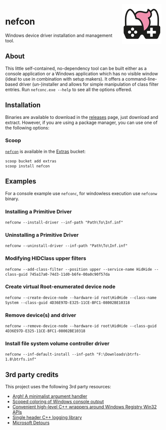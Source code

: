 <img src="assets/NSS-128x128.png" align="right" />

# nefcon

Windows device driver installation and management tool.

## About

This little self-contained, no-dependency tool can be built either as a console application or a Windows application which has no visible window (ideal to use in combination with setup makers). It offers a command-line-based driver (un-)installer and allows for simple manipulation of class filter entries. Run `nefconc.exe --help` to see all the options offered.

## Installation

Binaries are available to download in the [releases](https://github.com/nefarius/nefcon/releases/latest) page, just download and extract. However, if you are using a package manager, you can use one of the following options:

### Scoop
[`nefcon`](https://scoop.sh/#/apps?q=nefcon&s=0&d=1&o=true) is available in the [Extras](https://github.com/ScoopInstaller/Extras) bucket:
```text
scoop bucket add extras
scoop install nefcon
```

## Examples

For a console example use `nefconc`, for windowless execution use `nefconw` binary.

### Installing a Primitive Driver

```text
nefconw --install-driver --inf-path "Path\To\Inf.inf"
```

### Uninstalling a Primitive Driver

```text
nefconw --uninstall-driver --inf-path "Path\To\Inf.inf"
```

### Modifying HIDClass upper filters

```text
nefconw --add-class-filter --position upper --service-name HidHide --class-guid 745a17a0-74d3-11d0-b6fe-00a0c90f57da
```

### Create virtual Root-enumerated device node

```text
nefconw --create-device-node --hardware-id root\HidHide --class-name System --class-guid 4D36E97D-E325-11CE-BFC1-08002BE10318
```

### Remove device(s) and driver

```text
nefconw --remove-device-node --hardware-id root\HidHide --class-guid 4D36E97D-E325-11CE-BFC1-08002BE10318
```

### Install file system volume controller driver

```text
nefconw --inf-default-install --inf-path "F:\Downloads\btrfs-1.8\btrfs.inf"
```

## 3rd party credits

This project uses the following 3rd party resources:

- [Argh! A minimalist argument handler](https://github.com/adishavit/argh)
- [Scoped coloring of Windows console output](https://github.com/jrebacz/colorwin)
- [Convenient high-level C++ wrappers around Windows Registry Win32 APIs](https://github.com/GiovanniDicanio/WinReg)
- [Single header C++ logging library](https://github.com/amrayn/easyloggingpp)
- [Microsoft Detours](https://github.com/microsoft/Detours)
